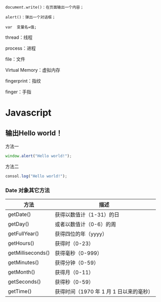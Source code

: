 `document.write()：在页面输出一个内容；`

`alert()：弹出一个对话框；`

`var  变量名=值;`

thread：线程

process：进程

file：文件

Virtual Memory：虚拟内存

fingerprint：指纹

finger：手指

# Javascript

## 输出Hello world！

方法一

```javascript
window.alert("Hello world!");
```

方法二

```javascript
consol.log("Hello world!");
```





### Date 对象其它方法

| 方法              | 描述                                    |
| ----------------- | --------------------------------------- |
| getDate()         | 获得以数值计（1-31）的日                |
| getDay()          | 或者以数值计（0-6）的周                 |
| getFullYear()     | 获得四位的年（yyyy）                    |
| getHours()        | 获得时（0-23）                          |
| getMilliseconds() | 获得毫秒（0-999）                       |
| getMinutes()      | 获得分钟（0-59）                        |
| getMonth()        | 获得月（0-11）                          |
| getSeconds()      | 获得秒（0-59）                          |
| getTime()         | 获得时间（1970 年 1 月 1 日以来的毫秒） |
